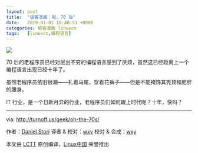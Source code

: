 ```yaml
---
layout: post
title:	"极客漫画：呃，70 后"
date:	2019-01-01 10:40:51 +0800 
categories:	极客漫画 linuxcn 
tags:	[linuxcn,编程语言]
---
```



![](/Asserts/Images//attachment/album/201901/01/104029faj9q9s9t4zzsoss.png)


70 后的老程序员已经对层出不穷的编程语言感到了厌烦，虽然这已经距离上一个编程语言出现已经十年了。


虽然老程序员依旧很潮——扎着马尾，穿着花裤子——但是不能掩饰其秃顶和肥胖的腰身。


IT 行业，是一个日新月异的行业，老程序员们如何跟上时代呢？十年，快吗？




---


via: <http://turnoff.us/geek/oh-the-70s/>


作者：[Daniel Stori](http://turnoff.us/about/) 译者 & 校对：[wxy](https://github.com/wxy) 校对 & 合成：[wxy](https://github.com/wxy)


本文由 [LCTT](https://github.com/LCTT/TranslateProject) 原创编译，[Linux中国](https://linux.cn/) 荣誉推出
